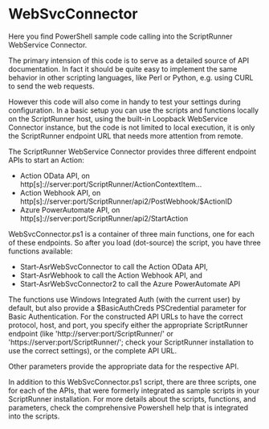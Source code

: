# WebSvcConnector
Here you find PowerShell sample code calling into the ScriptRunner WebService Connector. 

The primary intension of this code is to serve as a detailed source of API documentation.
In fact it should be quite easy to implement the same behavior in other scripting languages,
like Perl or Python, e.g. using CURL to send the web requests.

However this code will also come in handy to test your settings during configuration.
In a basic setup you can use the scripts and functions locally on the ScriptRunner host,
using the built-in Loopback WebService Connector instance, but the code is not limited
to local execution, it is only the ScriptRunner endpoint URL that needs more attention 
from remote.

The ScriptRunner WebService Connector provides three different endpoint APIs to start an Action:
 - Action OData API, on http[s]://server:port/ScriptRunner/ActionContextItem...
 - Action Webhook API, on http[s]://server:port/ScriptRunner/api2/PostWebhook/$ActionID
 - Azure PowerAutomate API, on http[s]://server:port/ScriptRunner/api2/StartAction

WebSvcConnector.ps1 is a container of three main functions, one for each of these endpoints.
So after you load (dot-source) the script, you have three functions available:

 - Start-AsrWebSvcConnector to call the Action OData API,
 - Start-AsrWebhook to call the Action Webhook API, and 
 - Start-AsrWebSvcConnector2 to call the Azure PowerAutomate API

The functions use Windows Integrated Auth (with the current user) by default, but also provide a
$BasicAuthCreds PSCredential parameter for Basic Authentication. 
For the constructed API URLs to have the correct protocol, host, and port, you specify either
the appropriate ScriptRunner endpoint (like 'http://server:port/ScriptRunner/' or 
'https://server:port/ScriptRunner/'; check your ScriptRunner installation to use the correct
settings), or the complete API URL.

Other parameters provide the appropriate data for the respective API.

In addition to this WebSvcConnector.ps1 script, there are three scripts, one for each of the 
APIs, that were formerly integrated as sample scripts in your ScriptRunner installation.
For more details about the scripts, functions, and parameters, check the comprehensive 
Powershell help that is integrated into the scripts.
